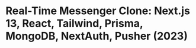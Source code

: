 # Real-Time Messenger Clone: Next.js 13, React, Tailwind, Prisma, MongoDB, NextAuth, Pusher (2023)



